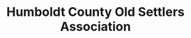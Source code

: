 ---
layout: repo
title: "Humboldt County Old Settlers Association"
id: 12031
permalink: repos/12031/
---
